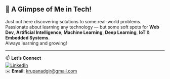 ## 🌟 A Glimpse of Me in Tech!

Just out here discovering solutions to some real-world problems.  
Passionate about learning any technology — but some soft spots for **Web Dev**, **Artificial Intelligence**, **Machine Learning**, **Deep Learning**, **IoT** & **Embedded Systems**.  
Always learning and growing!

---

📫 **Let’s Connect**  
[![LinkedIn](https://img.shields.io/badge/LinkedIn-Connect-success?style=flat&logo=linkedin&logoColor=white)](https://www.linkedin.com/in/krupa-nadgir-3660b425b/)  
✉️ **Email**: krupanadgir@gmail.com
